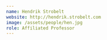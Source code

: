 ```yaml
---
name: Hendrik Strobelt
website: http://hendrik.strobelt.com
image: /assets/people/hen.jpg
role: Affiliated Professor
---
```

